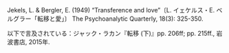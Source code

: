Jekels, L. & Bergler, E. (1949) “Transference and love”〔L. イェケルス・E. ベルグラー「転移と愛」〕 The Psychoanalytic Quarterly, 18(3): 325-350.

以下で言及されている：ジャック・ラカン『転移 (下)』pp. 206ff; pp. 215ff., 岩波書店, 2015年.
